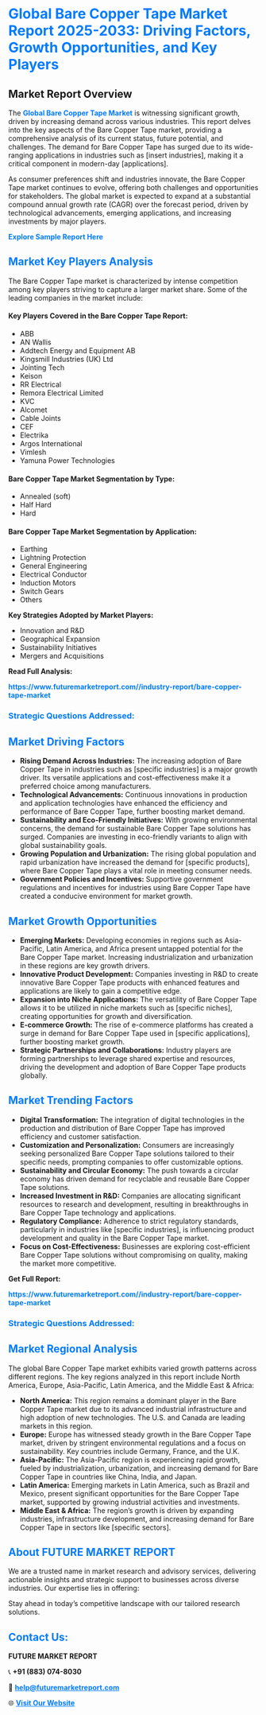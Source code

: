<h1 style="color: #007BFF;">Global Bare Copper Tape Market Report 2025-2033: Driving Factors, Growth Opportunities, and Key Players</h1>

<section id="overview">
<h2>Market Report Overview</h2>
<p>The <a href="https://www.futuremarketreport.com//industry-report/bare-copper-tape-market" style="color: #007BFF; text-decoration: none;"><strong>Global Bare Copper Tape Market</strong></a> is witnessing significant growth, driven by increasing demand across various industries. This report delves into the key aspects of the Bare Copper Tape market, providing a comprehensive analysis of its current status, future potential, and challenges. The demand for Bare Copper Tape has surged due to its wide-ranging applications in industries such as [insert industries], making it a critical component in modern-day [applications].</p>
<p>As consumer preferences shift and industries innovate, the Bare Copper Tape market continues to evolve, offering both challenges and opportunities for stakeholders. The global market is expected to expand at a substantial compound annual growth rate (CAGR) over the forecast period, driven by technological advancements, emerging applications, and increasing investments by major players.</p>
</section>

<section id="overview">
<p><a href="https://www.futuremarketreport.com//request-sample/reportId=56107" style="color: #007BFF; text-decoration: none;"><strong>Explore Sample Report Here</strong></a></p>
</section>

<section id="key-players">
<h2 style="color: #007BFF;">Market Key Players Analysis</h2>
<p>The Bare Copper Tape market is characterized by intense competition among key players striving to capture a larger market share. Some of the leading companies in the market include:</p>
<h4>Key Players Covered in the Bare Copper Tape Report:</h4>
<ul><li>ABB</li><li>AN Wallis</li><li>Addtech Energy and Equipment AB</li><li>Kingsmill Industries (UK) Ltd</li><li>Jointing Tech</li><li>Keison</li><li>RR Electrical</li><li>Remora Electrical Limited</li><li>KVC</li><li>Alcomet</li><li>Cable Joints</li><li>CEF</li><li>Electrika</li><li>Argos International</li><li>Vimlesh</li><li>Yamuna Power Technologies</li></ul>
<h4>Bare Copper Tape Market Segmentation by Type:</h4>
<ul><li>Annealed (soft)</li><li>Half Hard</li><li>Hard</li></ul>

<h4>Bare Copper Tape Market Segmentation by Application:</h4>
<ul><li>Earthing</li><li>Lightning Protection</li><li>General Engineering</li><li>Electrical Conductor</li><li>Induction Motors</li><li>Switch Gears</li><li>Others</li></ul>
<p><strong>Key Strategies Adopted by Market Players:</strong></p>
<ul>
<li>Innovation and R&D</li>
<li>Geographical Expansion</li>
<li>Sustainability Initiatives</li>
<li>Mergers and Acquisitions</li>
</ul>
</section>

<section>
<p><strong>Read Full Analysis: </strong></p><a href="https://www.futuremarketreport.com//industry-report/bare-copper-tape-market" style="color: #007BFF; text-decoration: none;"><strong>https://www.futuremarketreport.com//industry-report/bare-copper-tape-market</strong></a>
<h3 style="color: #007BFF;">Strategic Questions Addressed:</h3>
</section>

<section id="driving-factors">
<h2 style="color: #007BFF;">Market Driving Factors</h2>
<ul>
<li><strong>Rising Demand Across Industries:</strong> The increasing adoption of Bare Copper Tape in industries such as [specific industries] is a major growth driver. Its versatile applications and cost-effectiveness make it a preferred choice among manufacturers.</li>
<li><strong>Technological Advancements:</strong> Continuous innovations in production and application technologies have enhanced the efficiency and performance of Bare Copper Tape, further boosting market demand.</li>
<li><strong>Sustainability and Eco-Friendly Initiatives:</strong> With growing environmental concerns, the demand for sustainable Bare Copper Tape solutions has surged. Companies are investing in eco-friendly variants to align with global sustainability goals.</li>
<li><strong>Growing Population and Urbanization:</strong> The rising global population and rapid urbanization have increased the demand for [specific products], where Bare Copper Tape plays a vital role in meeting consumer needs.</li>
<li><strong>Government Policies and Incentives:</strong> Supportive government regulations and incentives for industries using Bare Copper Tape have created a conducive environment for market growth.</li>
</ul>
</section>

<section id="growth-opportunities">
<h2 style="color: #007BFF;">Market Growth Opportunities</h2>
<ul>
<li><strong>Emerging Markets:</strong> Developing economies in regions such as Asia-Pacific, Latin America, and Africa present untapped potential for the Bare Copper Tape market. Increasing industrialization and urbanization in these regions are key growth drivers.</li>
<li><strong>Innovative Product Development:</strong> Companies investing in R&D to create innovative Bare Copper Tape products with enhanced features and applications are likely to gain a competitive edge.</li>
<li><strong>Expansion into Niche Applications:</strong> The versatility of Bare Copper Tape allows it to be utilized in niche markets such as [specific niches], creating opportunities for growth and diversification.</li>
<li><strong>E-commerce Growth:</strong> The rise of e-commerce platforms has created a surge in demand for Bare Copper Tape used in [specific applications], further boosting market growth.</li>
<li><strong>Strategic Partnerships and Collaborations:</strong> Industry players are forming partnerships to leverage shared expertise and resources, driving the development and adoption of Bare Copper Tape products globally.</li>
</ul>
</section>

<section id="trending-factors">
<h2 style="color: #007BFF;">Market Trending Factors</h2>
<ul>
<li><strong>Digital Transformation:</strong> The integration of digital technologies in the production and distribution of Bare Copper Tape has improved efficiency and customer satisfaction.</li>
<li><strong>Customization and Personalization:</strong> Consumers are increasingly seeking personalized Bare Copper Tape solutions tailored to their specific needs, prompting companies to offer customizable options.</li>
<li><strong>Sustainability and Circular Economy:</strong> The push towards a circular economy has driven demand for recyclable and reusable Bare Copper Tape solutions.</li>
<li><strong>Increased Investment in R&D:</strong> Companies are allocating significant resources to research and development, resulting in breakthroughs in Bare Copper Tape technology and applications.</li>
<li><strong>Regulatory Compliance:</strong> Adherence to strict regulatory standards, particularly in industries like [specific industries], is influencing product development and quality in the Bare Copper Tape market.</li>
<li><strong>Focus on Cost-Effectiveness:</strong> Businesses are exploring cost-efficient Bare Copper Tape solutions without compromising on quality, making the market more competitive.</li>
</ul>
</section>

<section>
<p><strong>Get Full Report: </strong></p><a href="https://www.futuremarketreport.com//industry-report/bare-copper-tape-market" style="color: #007BFF; text-decoration: none;"><strong>https://www.futuremarketreport.com//industry-report/bare-copper-tape-market</strong></a>
<h3 style="color: #007BFF;">Strategic Questions Addressed:</h3>
</section>


<section id="regional-analysis">
<h2 style="color: #007BFF;">Market Regional Analysis</h2>
<p>The global Bare Copper Tape market exhibits varied growth patterns across different regions. The key regions analyzed in this report include North America, Europe, Asia-Pacific, Latin America, and the Middle East & Africa:</p>
<ul>
<li><strong>North America:</strong> This region remains a dominant player in the Bare Copper Tape market due to its advanced industrial infrastructure and high adoption of new technologies. The U.S. and Canada are leading markets in this region.</li>
<li><strong>Europe:</strong> Europe has witnessed steady growth in the Bare Copper Tape market, driven by stringent environmental regulations and a focus on sustainability. Key countries include Germany, France, and the U.K.</li>
<li><strong>Asia-Pacific:</strong> The Asia-Pacific region is experiencing rapid growth, fueled by industrialization, urbanization, and increasing demand for Bare Copper Tape in countries like China, India, and Japan.</li>
<li><strong>Latin America:</strong> Emerging markets in Latin America, such as Brazil and Mexico, present significant opportunities for the Bare Copper Tape market, supported by growing industrial activities and investments.</li>
<li><strong>Middle East & Africa:</strong> The region’s growth is driven by expanding industries, infrastructure development, and increasing demand for Bare Copper Tape in sectors like [specific sectors].</li>
</ul>
</section>

<footer>
<h2 style="color: #007BFF;">About FUTURE MARKET REPORT</h2>
<p>We are a trusted name in market research and advisory services, delivering actionable insights and strategic support to businesses across diverse industries. Our expertise lies in offering:</p>

<p>Stay ahead in today’s competitive landscape with our tailored research solutions.</p>

<h2 style="color: #007BFF;">Contact Us:</h2>
<p><strong>FUTURE MARKET REPORT</strong></p>
<p>📞 <strong>+91 (883) 074-8030</strong></p>
<p>📧 <strong><a href="mailto:help@futuremarketreport.com" style="color: #007BFF;">help@futuremarketreport.com</a></strong></p>
<p>🌐 <strong><a href="https://www.futuremarketreport.com/" style="color: #007BFF;">Visit Our Website</a></strong></p>
</footer>